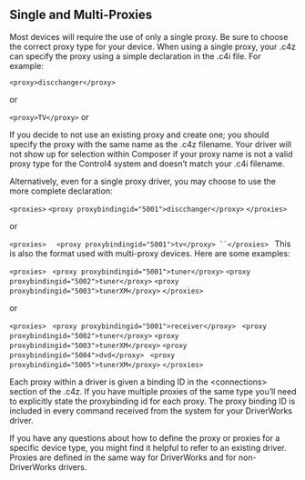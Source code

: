 ## Single and Multi-Proxies

Most devices will require the use of only a single proxy.  Be sure to choose the correct proxy type for your device.  When using a single proxy, your .c4z can specify the proxy using a simple declaration in the .c4i file. For example:

`<proxy>discchanger</proxy>`

or

`<proxy>TV</proxy>`
or

If you decide to not use an existing proxy and create one; you should specify the proxy with the same name as the .c4z filename.  Your driver will not show up for selection within Composer if your proxy name is not a valid proxy type for the Control4 system and doesn’t match your .c4i filename.

Alternatively, even for a single proxy driver, you may choose to use the more complete declaration:

`<proxies>`
  `<proxy proxybindingid="5001">discchanger</proxy>`
`</proxies>`

or

`<proxies>
` ` <proxy proxybindingid="5001">tv</proxy>
``</proxies>
`
This is also the format used with multi-proxy devices.  Here are some examples:

`<proxies>
`   `<proxy proxybindingid="5001">tuner</proxy>`
   `<proxy proxybindingid="5002">tuner</proxy>`
   `<proxy proxybindingid="5003">tunerXM</proxy>`
`</proxies>`

or

`<proxies>`
  ` <proxy proxybindingid="5001">receiver</proxy>`
  ` <proxy proxybindingid="5002">tuner</proxy>`
   `<proxy proxybindingid="5003">tunerXM</proxy>`
   `<proxy proxybindingid="5004">dvd</proxy>`
  ` <proxy proxybindingid="5005">tunerXM</proxy>`
 `</proxies>`

Each proxy within a driver is given a binding ID in the \<connections\> section of the .c4z.  If you have multiple proxies of the same type you’ll need to explicitly state the proxybinding id for each proxy.  The proxy binding ID is included in every command received from the system for your DriverWorks driver.

If you have any questions about how to define the proxy or proxies for a specific device type, you might find it helpful to refer to an existing driver.  Proxies are defined in the same way for DriverWorks and for non-DriverWorks drivers.
